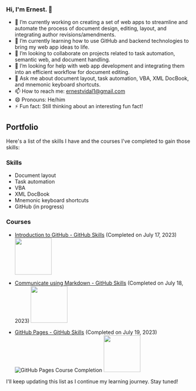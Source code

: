 ### Hi, I'm Ernest. 👋


- 🔭 I’m currently working on creating a set of web apps to streamline and automate the process of document design, editing, layout, and integrating author revisions/amendments.
- 🌱 I’m currently learning how to use GitHub and backend technologies to bring my web app ideas to life.
- 👯 I’m looking to collaborate on projects related to task automation, semantic web, and document handling.
- 🤔 I’m looking for help with web app development and integrating them into an efficient workflow for document editing.
- 💬 Ask me about document layout, task automation, VBA, XML DocBook, and mnemonic keyboard shortcuts.
- 📫 How to reach me: ernestvidal1@gmail.com
- 😄 Pronouns: He/him
- ⚡ Fun fact: Still thinking about an interesting fun fact!

## Portfolio

Here's a list of the skills I have and the courses I've completed to gain those skills:

### Skills

- Document layout
- Task automation
- VBA
- XML DocBook
- Mnemonic keyboard shortcuts
- GitHub (in progress)

### Courses

- [Introduction to GitHub - GitHub Skills](https://github.com/skills/introduction-to-github) (Completed on July 17, 2023)
  <img src="skills-introduction-to-github-certificate.png" width="100">

- [Communicate using Markdown - GitHub Skills](https://github.com/skills/communicate-using-markdown) (Completed on July 18, 2023)
   <img src="skills-communicate-using-markdown-certificate.png" width="100">
   
- [GitHub Pages - GitHub Skills](https://github.com/skills/github-pages) (Completed on July 19, 2023)
  ![GitHub Pages Course Completion](https://github.com/ErnestVidal1/images/blob/main/skills-github-pages.png)
  <img src="(https://github.com/ErnestVidal1/images/blob/main/skills-github-pages-certificate.png" width="100">
  
I'll keep updating this list as I continue my learning journey. Stay tuned!
